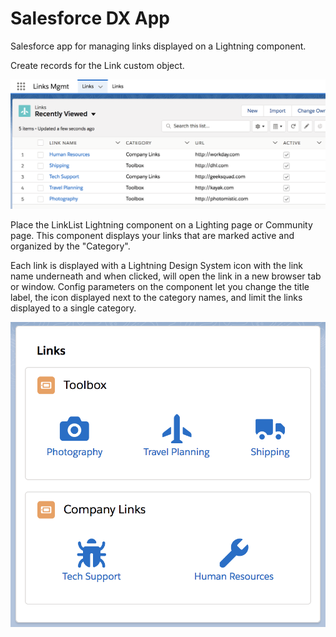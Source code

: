 # Salesforce DX App

Salesforce app for managing links displayed on a Lightning component. 

Create records for the Link custom object. 

![Link records](images/Link-records.png)

Place the LinkList Lightning component on a Lighting page or Community page. This component displays your links that are marked active and organized by the "Category". 

Each link is displayed with a Lightning Design System icon with the link name underneath and when clicked, will open the link in a new browser tab or window. Config parameters on the component let you change the title label, the icon displayed next to the category names, and limit the links displayed to a single category. 

![Link records](images/LinkList-lightning-component.png)